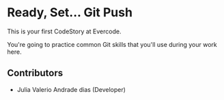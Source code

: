 
# Ready, Set... Git Push

This is your first CodeStory at Evercode.

You're going to practice common Git skills that you'll use during your work here.

## Contributors

- Julia Valerio Andrade dias (Developer)